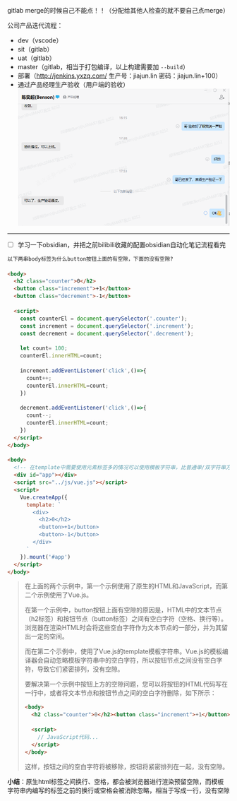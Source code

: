 gitlab merge的时候自己不能点！！（分配给其他人检查的就不要自己点merge）

公司产品迭代流程：

- dev（vscode）
- sit（gitlab）
- uat（gitlab）
- master（gitlab，相当于打包编译，以上构建需要加 `--build`）
- 部署（http://jenkins.yxzq.com/ 生产号：jiajun.lin 密码：jiajun.lin+100）
- 通过产品经理生产验收（用户端的验收）![image-20230711175631958](7月11日.assets/image-20230711175631958.png)

---

- [ ] 学习一下obsidian，并把之前bilibili收藏的配置obsidian自动化笔记流程看完

```html
以下两串body标签为什么button按钮上面的有空隙，下面的没有空隙?

<body>
  <h2 class="counter">0</h2>
  <button class="increment">+1</button>
  <button class="decrement">-1</button>

  <script>
    const counterEl = document.querySelector('.counter');
    const increment = document.querySelector('.increment');
    const decrement = document.querySelector('.decrement');

    let count= 100;
    counterEl.innerHTML=count;

    increment.addEventListener('click',()=>{
      count++;
      counterEl.innerHTML=count;
    })

    decrement.addEventListener('click',()=>{
      count--;
      counterEl.innerHTML=count;
    })
  </script>
</body>

<body>
  <!-- 在template中需要使用元素标签多的情况可以使用模板字符串，比普通单/双字符串方便 -->
  <div id="app"></div>
  <script src="../js/vue.js"></script>
  <script>
    Vue.createApp({
      template: `
        <div>
          <h2>0</h2>
          <button>+1</button>
          <button>-1</button>  
        </div>
      `
    }).mount('#app')
  </script>
</body>
```

> 在上面的两个示例中，第一个示例使用了原生的HTML和JavaScript，而第二个示例使用了Vue.js。
>
> 在第一个示例中，button按钮上面有空隙的原因是，HTML中的文本节点（h2标签）和按钮节点（button标签）之间有空白字符（空格、换行等）。浏览器在渲染HTML时会将这些空白字符作为文本节点的一部分，并为其留出一定的空间。
>
> 而在第二个示例中，使用了Vue.js的template模板字符串。Vue.js的模板编译器会自动忽略模板字符串中的空白字符，所以按钮节点之间没有空白字符，导致它们紧密排列，没有空隙。
>
> 要解决第一个示例中按钮上方的空隙问题，您可以将按钮的HTML代码写在一行中，或者将文本节点和按钮节点之间的空白字符删除，如下所示：
>
> ```html
> <body>
>   <h2 class="counter">0</h2><button class="increment">+1</button><button class="decrement">-1</button>
> 
>   <script>
>     // JavaScript代码...
>   </script>
> </body>
> ```
>
> 这样，按钮之间的空白字符将被移除，按钮将紧密排列在一起，没有空隙。

**小结**：原生html标签之间换行、空格，都会被浏览器进行渲染预留空隙，而模板字符串内编写的标签之前的换行或空格会被消除忽略，相当于写成一行，没有空隙